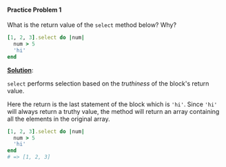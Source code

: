#### Practice Problem 1

What is the return value of the `select` method below? Why?

```ruby
[1, 2, 3].select do |num|
  num > 5
  'hi'
end
```

<ins>**Solution**</ins>: 

`select` performs selection based on the *truthiness* of the block's return value. 

Here the return is the last statement of the block which is `'hi'`. Since  `'hi'` will always return a truthy value, the method will return an array containing all the elements in the original array. 

```ruby
[1, 2, 3].select do |num|
  num > 5
  'hi'
end
# => [1, 2, 3]
```